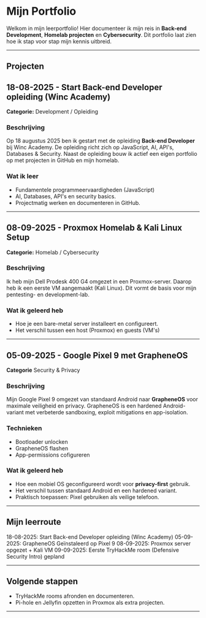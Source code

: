 # Mijn Portfolio
Welkom in mijn leerportfolio!
Hier documenteer ik mijn reis in **Back-end Development**, **Homelab projecten** en **Cybersecurity**.
Dit portfolio laat zien hoe ik stap voor stap mijn kennis uitbreid.

---

## Projecten

## 18-08-2025 - Start Back-end Developer opleiding (Winc Academy)
**Categorie:** Development / Opleiding

### Beschrijving
Op 18 augustus 2025 ben ik gestart met de opleiding **Back-end Developer** bij Winc Academy.
De opleiding richt zich op JavaScript, AI, API's, Databases & Security.
Naast de opleiding bouw ik actief een eigen portfolio op met projecten in GitHub en mijn homelab.

### Wat ik leer
- Fundamentele programmeervaardigheden (JavaScript)
- AI, Databases, API's en security basics.
- Projectmatig werken en documenteren in GitHub.

---

## 08-09-2025 - Proxmox Homelab & Kali Linux Setup
**Categorie:** Homelab / Cybersecurity

### Beschrijving
Ik heb mijn Dell Prodesk 400 G4 omgezet in een Proxmox-server.
Daarop heb ik een eerste VM aangemaakt (Kali Linux).
Dit vormt de basis voor mijn pentesting- en development-lab.

### Wat ik geleerd heb
- Hoe je een bare-metal server installeert en configureert.
- Het verschil tussen een host (Proxmox) en guests (VM's)
  
---

## 05-09-2025 - Google Pixel 9 met GrapheneOS
**Categorie** Security & Privacy

### Beschrijving
Mijn Google Pixel 9 omgezet van standaard Android naar **GrapheneOS** voor maximale veiligheid en privacy.
GrapheneOS is een hardened Android-variant met verbeterde sandboxing, exploit mitigations en app-isolation.

### Technieken
- Bootloader unlocken
- GrapheneOS flashen
- App-permissions cofigureren

### Wat ik geleerd heb
- Hoe een mobiel OS geconfigureerd wordt voor **privacy-first** gebruik.
- Het verschil tussen standaard Android en een hardened variant.
- Praktisch toepassen: Pixel gebruiken als veilige telefoon.

---

## Mijn leerroute
18-08-2025: Start Back-end Developer opleiding (Winc Academy)
05-09-2025: GrapheneOS Geïnstaleerd op Pixel 9
08-09-2025: Proxmox server opgezet + Kali VM
09-09-2025: Eerste TryHackMe room (Defensive Security Intro) gepland

---

## Volgende stappen
- TryHackMe rooms afronden en documenteren.
- Pi-hole en Jellyfin opzetten in Proxmox als extra projecten.

---
